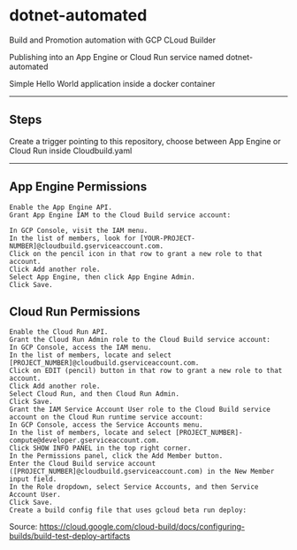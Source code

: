 # dotnet-automated

Build and Promotion automation with GCP CLoud Builder

Publishing into an App Engine or Cloud Run service named dotnet-automated

Simple Hello World application inside a docker container

-----------------------------------------
Steps
-----
Create a trigger pointing to this repository, choose between App Engine or Cloud Run inside Cloudbuild.yaml

------------------------------

App Engine Permissions
----------------------

    Enable the App Engine API.
    Grant App Engine IAM to the Cloud Build service account:

    In GCP Console, visit the IAM menu.
    In the list of members, look for [YOUR-PROJECT-NUMBER]@cloudbuild.gserviceaccount.com.
    Click on the pencil icon in that row to grant a new role to that account.
    Click Add another role.
    Select App Engine, then click App Engine Admin.
    Click Save.

Cloud Run Permissions
---------------------
    
    Enable the Cloud Run API.
    Grant the Cloud Run Admin role to the Cloud Build service account:
    In GCP Console, access the IAM menu.
    In the list of members, locate and select [PROJECT_NUMBER]@cloudbuild.gserviceaccount.com.
    Click on EDIT (pencil) button in that row to grant a new role to that account.
    Click Add another role.
    Select Cloud Run, and then Cloud Run Admin.
    Click Save.
    Grant the IAM Service Account User role to the Cloud Build service account on the Cloud Run runtime service account:
    In GCP Console, access the Service Accounts menu.
    In the list of members, locate and select [PROJECT_NUMBER]-compute@developer.gserviceaccount.com.
    Click SHOW INFO PANEL in the top right corner.
    In the Permissions panel, click the Add Member button.
    Enter the Cloud Build service account ([PROJECT_NUMBER]@cloudbuild.gserviceaccount.com) in the New Member input field.
    In the Role dropdown, select Service Accounts, and then Service Account User.
    Click Save.
    Create a build config file that uses gcloud beta run deploy:

Source: https://cloud.google.com/cloud-build/docs/configuring-builds/build-test-deploy-artifacts
